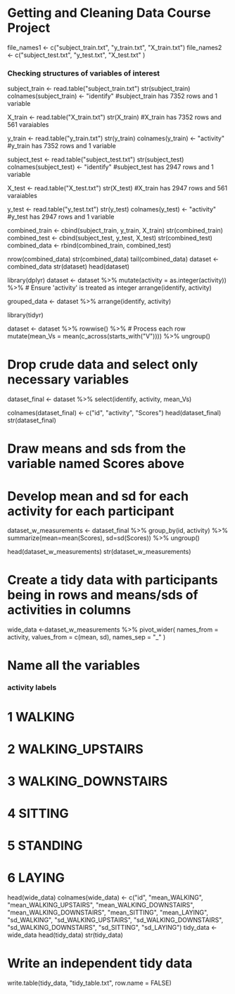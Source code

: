# Getting and Cleaning Data Course Project
file_names1 <- c("subject_train.txt", "y_train.txt", "X_train.txt")
file_names2 <- c("subject_test.txt", "y_test.txt", "X_test.txt" )

### Checking structures of variables of interest
subject_train <- read.table("subject_train.txt")
str(subject_train)
colnames(subject_train) <- "identify"
#subject_train has 7352 rows and 1 variable

X_train <- read.table("X_train.txt")
str(X_train)
#X_train has 7352 rows and 561 varaiables

y_train <- read.table("y_train.txt")
str(y_train)
colnames(y_train) <- "activity"
#y_train has 7352 rows and 1 variable

subject_test <- read.table("subject_test.txt")
str(subject_test)
colnames(subject_test) <- "identify"
#subject_test has 2947 rows and 1 variable

X_test <- read.table("X_test.txt")
str(X_test)
#X_train has 2947 rows and 561 varaiables

y_test <- read.table("y_test.txt")
str(y_test)
colnames(y_test) <- "activity"
#y_test has 2947 rows and 1 variable

combined_train <- cbind(subject_train, y_train, X_train)
str(combined_train)
combined_test <- cbind(subject_test, y_test, X_test)
str(combined_test)
combined_data <- rbind(combined_train, combined_test)

nrow(combined_data)
str(combined_data)
tail(combined_data)
dataset <- combined_data
str(dataset)
head(dataset)

library(dplyr)
dataset <- dataset %>%
  mutate(activity = as.integer(activity)) %>%  # Ensure 'activity' is treated as integer
  arrange(identify, activity)


grouped_data <- dataset %>% 
  arrange(identify, activity)

library(tidyr)

dataset <- dataset %>%
  rowwise() %>%                       # Process each row
  mutate(mean_Vs = mean(c_across(starts_with("V")))) %>%
  ungroup() 

# Drop crude data and select only necessary variables
dataset_final <- dataset %>%
  select(identify, activity, mean_Vs)

colnames(dataset_final) <- c("id", "activity", "Scores")
head(dataset_final)
str(dataset_final)

# Draw means and sds from the variable named Scores above
# Develop mean and sd for each activity for each participant
dataset_w_measurements <- dataset_final %>% 
  group_by(id, activity) %>% 
  summarize(mean=mean(Scores),
            sd=sd(Scores)) %>% 
  ungroup()

head(dataset_w_measurements)
str(dataset_w_measurements)

# Create a tidy data with participants being in rows and means/sds of activities in columns
wide_data <-dataset_w_measurements %>%
  pivot_wider(
    names_from = activity,
    values_from = c(mean, sd),
    names_sep = "_"
  )

# Name all the variables

### activity labels
# 1 WALKING
# 2 WALKING_UPSTAIRS
# 3 WALKING_DOWNSTAIRS
# 4 SITTING
# 5 STANDING
# 6 LAYING

head(wide_data)
colnames(wide_data) <- c("id", 
                         "mean_WALKING",
                         "mean_WALKING_UPSTAIRS",
                         "mean_WALKING_DOWNSTAIRS",
                        "mean_WALKING_DOWNSTAIRS",
                         "mean_SITTING",
                         "mean_LAYING",
                         "sd_WALKING",
                         "sd_WALKING_UPSTAIRS",
                         "sd_WALKING_DOWNSTAIRS",
                         "sd_WALKING_DOWNSTAIRS",
                         "sd_SITTING",
                         "sd_LAYING")
tidy_data <- wide_data
head(tidy_data)
str(tidy_data)

# Write an independent tidy data
write.table(tidy_data, "tidy_table.txt", row.name = FALSE)
